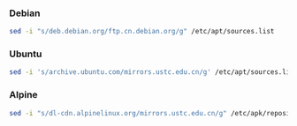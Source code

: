 ### Debian
```bash
sed -i "s/deb.debian.org/ftp.cn.debian.org/g" /etc/apt/sources.list
```

### Ubuntu
```bash
sed -i 's/archive.ubuntu.com/mirrors.ustc.edu.cn/g' /etc/apt/sources.list
```

### Alpine
```bash
sed -i "s/dl-cdn.alpinelinux.org/mirrors.ustc.edu.cn/g" /etc/apk/repositories
```